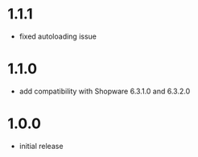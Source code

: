 # 1.1.1

- fixed autoloading issue

# 1.1.0

- add compatibility with Shopware 6.3.1.0 and 6.3.2.0

# 1.0.0

- initial release
